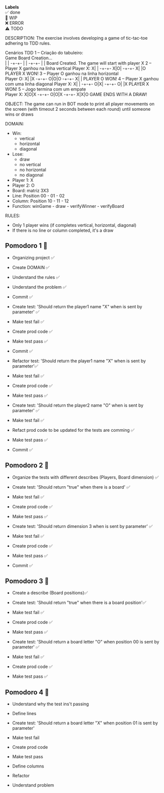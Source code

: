 **Labels**  
✅ done  
🚧 WIP  
❌ ERROR  
⚠️ TODO

DESCRIPTION:
The exercise involves developing a game of tic-tac-toe adhering to TDD rules.

Cenários TDD 
1 – Criação do tabuleiro:  
Game Board Creation...  
 | | 
-+-+- 
 | | 
-+-+- 
 | | 
Board Created. 
The game will start with player X 
2 – Player X ganhou na linha vertical 
Player X: 
X| | 
-+-+- 
X|O| 
-+-+- 
X| |O 
PLAYER X WON! 
3 – Player O ganhou na linha horizontal  
Player O: 
X| |X 
-+-+- 
O|O|O 
-+-+- 
X| | 
PLAYER O WON! 
4 – Player X ganhou com uma linha diagonal 
Player X: 
X| | 
-+-+- 
O|X| 
-+-+- 
O| |X 
PLAYER X WON! 
5 – Jogo termina com um empate  
Player X: 
X|O|X 
-+-+- 
O|O|X 
-+-+- 
X|X|O
 GAME ENDS WITH A DRAW! 
 
OBJECT:
The game can run in BOT mode to print all player movements on the screen (with timeout
2 seconds between each round) until someone wins or draws

DOMAIN:
- Win: 
    - vertical
    - horizontal
    - diagonal
- Lose:
    - draw
    - no vertical
    - no horizontal
    - no diagonal
- Player 1: X
- Player 2: O
- Board: matriz 3X3 
- Line: Position 00 - 01 - 02
- Column: Position 10 - 11 - 12
- Function: winGame - draw - verifyWinner - verifyBoard

RULES:
- Only 1 player wins (if completes vertical, horizontal, diagonal)
- If there is no line or column completed, it's a draw

## Pomodoro 1 🍅
- Organizing project ✅ 
- Create DOMAIN ✅ 
- Understand the rules ✅ 
- Understand the problem ✅ 
- Commit ✅ 

- Create test: 'Should return the player1 name "X" when is sent by parameter' ✅ 
- Make test fail ✅ 
- Create prod code ✅ 
- Make test pass ✅ 
- Commit ✅ 

- Refactor test: 'Should return the player1 name "X" when is sent by parameter'✅
- Make test fail ✅ 
- Create prod code ✅ 
- Make test pass ✅ 
- Create test: 'Should return the player2 name "O" when is sent by parameter' ✅ 
- Make test fail ✅ 
- Refact prod code to be updated for the tests are comming ✅ 
- Make test pass ✅ 
- Commit ✅ 

## Pomodoro 2 🍅
- Organize the tests with different describes (Players, Board dimension) ✅ 
- Create test: 'Should return "true" when there is a board' ✅ 
- Make test fail ✅ 
- Create prod code ✅ 
- Make test pass ✅ 

- Create test: 'Should return dimension 3 when is sent by parameter' ✅ 
- Make test fail ✅ 
- Create prod code ✅ 
- Make test pass ✅  
- Commit ✅  

## Pomodoro 3 🍅
- Create a describe (Board positions)✅ 
- Create test: 'Should return "true" when there is a board position'✅ 
- Make test fail ✅ 
- Create prod code ✅ 
- Make test pass ✅  

- Create test: 'Should return a board letter "O" when position 00 is sent by parameter' ✅ 
- Make test fail ✅ 
- Create prod code ✅ 
- Make test pass ✅  

## Pomodoro 4 🍅
- Understand why the test ins't passing
- Define lines
- Create test: 'Should return a board letter "X" when position 01 is sent by parameter'
- Make test fail 
- Create prod code 
- Make test pass 

- Define columns
- Refactor
- Understand problem

